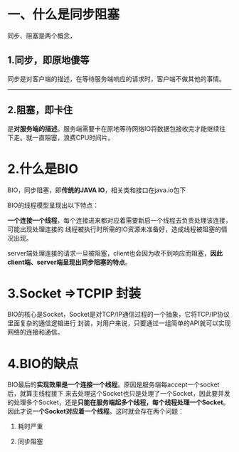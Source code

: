# 一、什么是同步阻塞 
同步、阻塞是两个概念， 

## 1.同步，即原地傻等

同步是对客户端的描述，在等待服务端响应的请求时，客户端不做其他的事情。 

---
## 2.阻塞，即卡住

是**对服务端的描述**。服务端需要卡在原地等待网络IO将数据包接收完才能继续往下走。就一直阻塞，浪费CPU时间片。


# 2.什么是BIO 

BIO，同步阻塞，即**传统的JAVA IO**，相关类和接口在java.io包下

BIO的线程模型呈现出以下特点： 

**一个连接一个线程**，每个连接进来都对应着需要新启一个线程去负责处理该连接，可能出现处理连接的 线程被执行时所需的IO资源未准备好，造成线程被阻塞的情况出现。

server端处理连接的请求一旦被阻塞，client也会因为收不到响应而阻塞，**因此client端、server端呈现出同步阻塞的特点**。

# 3.Socket =>TCPIP 封装
BIO的核心是Socket，Socket是对TCP/IP通信过程的一个抽象，它将TCP/IP协议里面复杂的通信逻辑进行 封装，对用户来说，只要通过一组简单的API就可以实现网络的连接和通信。

# 4.BIO的缺点 

BIO最后的**实现效果是一个连接一个线程**。原因是服务端每accept一个socket后，就算主线程接下 来去处理这个Socket也只是处理了一个Socket，因此要并发的处理多个Socket，还是**只能在服务端起多个线程，每个线程处理一个Socket**。因此才说**一个Socket对应着一个线程**。这时就会存在两个问题： 

1. 耗时严重 

2. 同步阻塞